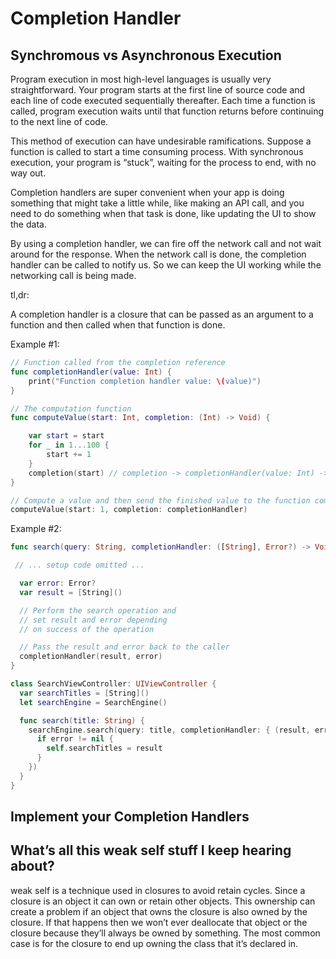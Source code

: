 # Completion Handler

## Synchromous vs Asynchronous Execution

Program execution in most high-level languages is usually very straightforward. Your program starts at the first line of source code and each line of code executed sequentially thereafter. Each time a function is called, program execution waits until that function returns before continuing to the next line of code.

This method of execution can have undesirable ramifications. Suppose a function is called to start a time consuming process. With synchronous execution, your program is “stuck”, waiting for the process to end, with no way out.

Completion handlers are super convenient when your app is doing something that might take a little while, like making an API call, and you need to do something when that task is done, like updating the UI to show the data.

By using a completion handler, we can fire off the network call and not wait around for the response. When the network call is done, the completion handler can be called to notify us. So we can keep the UI working while the networking call is being made.

tl,dr:

A completion handler is a closure that can be passed as an argument to a function and then called when that function is done.

Example #1:

```swift
// Function called from the completion reference
func completionHandler(value: Int) {
    print("Function completion handler value: \(value)")
}

// The computation function
func computeValue(start: Int, completion: (Int) -> Void) {

    var start = start
    for _ in 1...100 {
        start += 1
    }
    completion(start) // completion -> completionHandler(value: Int) -> Void
}

// Compute a value and then send the finished value to the function completion handler
computeValue(start: 1, completion: completionHandler)
```

Example #2:

```swift
func search(query: String, completionHandler: ([String], Error?) -> Void) {

 // ... setup code omitted ...

  var error: Error?
  var result = [String]()

  // Perform the search operation and
  // set result and error depending
  // on success of the operation

  // Pass the result and error back to the caller
  completionHandler(result, error)
}
```

```swift
class SearchViewController: UIViewController {
  var searchTitles = [String]()
  let searchEngine = SearchEngine()

  func search(title: String) {
    searchEngine.search(query: title, completionHandler: { (result, error) in
      if error != nil {
        self.searchTitles = result
      }
    })
  }
}
```

## Implement your Completion Handlers

## What’s all this weak self stuff I keep hearing about?

weak self is a technique used in closures to avoid retain cycles. Since a closure is an object it can own or retain other objects. This ownership can create a problem if an object that owns the closure is also owned by the closure. If that happens then we won’t ever deallocate that object or the closure because they’ll always be owned by something. The most common case is for the closure to end up owning the class that it’s declared in.